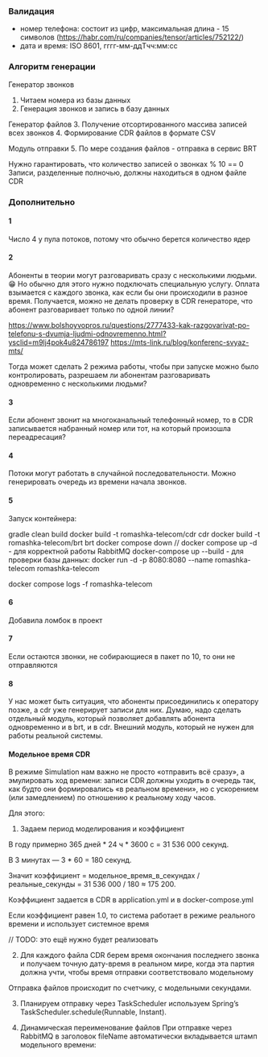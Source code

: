 ### Валидация

- номер телефона: состоит из цифр, максимальная длина - 15 символов (https://habr.com/ru/companies/tensor/articles/752122/)
- дата и время: ISO 8601, гггг-мм-ддTчч:мм:сс

### Алгоритм генерации

Генератор звонков
1. Читаем номера из базы данных
2. Генерация звонков и запись в базу данных

Генератор файлов
3. Получение отсортированного массива записей всех звонков
4. Формирование CDR файлов в формате CSV

Модуль отправки
5. По мере создания файлов - отправка в сервис BRT

Нужно гарантировать, что количество записей о звонках % 10 == 0
Записи, разделенные полночью, должны находиться в одном файле CDR

### Дополнительно

#### 1

Число 4 у пула потоков, потому что обычно берется количество ядер

#### 2

Абоненты в теории могут разговаривать сразу с несколькими людьми. 😁 Но обычно для этого нужно подключать специальную услугу. Оплата взымается с каждого звонка, как если бы они происходили в разное время.
Получается, можно не делать проверку в CDR генераторе, что абонент разговаривает только по одной линии?

https://www.bolshoyvopros.ru/questions/2777433-kak-razgovarivat-po-telefonu-s-dvumja-ljudmi-odnovremenno.html?ysclid=m9lj4pok4u824786197
https://mts-link.ru/blog/konferenc-svyaz-mts/

Тогда может сделать 2 режима работы, чтобы при запуске можно было контролировать, разрешаем ли абонентам разговаривать одновременно с несколькими людьми?

#### 3

Если абонент звонит на многоканальный телефонный номер, то в CDR записывается набранный номер или тот, на который произошла переадресация?

#### 4 

Потоки могут работать в случайной последовательности.
Можно генерировать очередь из времени начала звонков.

#### 5

Запуск контейнера:

gradle clean build
docker build -t romashka-telecom/cdr cdr
docker build -t romashka-telecom/brt brt
docker compose down
// docker compose up -d
    - для корректной работы RabbitMQ
docker-compose up --build
    - для проверки базы данных:
docker run -d -p 8080:8080 --name romashka-telecom romashka-telecom

docker compose logs -f romashka-telecom

#### 6

Добавила ломбок в проект

#### 7

Если остаются звонки, не собирающиеся в пакет по 10, то они не отправляются

#### 8

У нас может быть ситуация, что абоненты присоединились к оператору позже, а 
cdr уже генерирует записи для них.
Думаю, надо сделать отдельный модуль, который позволяет добавлять абонента
одновременно и в brt, и в cdr. Внешний модуль, который не нужен для работы
реальной системы.

#### Модельное время CDR

В режиме Simulation нам важно не просто «отправить всё сразу», а эмулировать ход времени: записи CDR должны уходить в очередь так, как будто они формировались «в реальном времени», но с ускорением (или замедлением) по отношению к реальному ходу часов.

Для этого:
1. Задаем период моделирования и коэффициент

В году примерно 365 дней * 24 ч * 3600 с = 31 536 000 секунд.

В 3 минутах — 3 * 60 = 180 секунд.

Значит коэффициент = модельное_время_в_секундах / реальные_секунды = 31 536 000 / 180 ≈ 175 200.

Коэффициент задается в CDR в application.yml
и в docker-compose.yml

Если коэффициент равен 1.0, то система работает
в режиме реального времени и использует системное время

// TODO: это ещё нужно будет реализовать

2. Для каждого файла CDR берем время 
окончания последнего звонка
и получаем точную дату-время в реальном мире,
когда эта партия должна учти, чтобы
время отправки соответствовало модельному

Отправка файлов происходит по счетчику,
с модельными секундами.

3. Планируем отправку через TaskScheduler
   используем Spring’s TaskScheduler.schedule(Runnable, Instant).

4. Динамическая переименование файлов
   При отправке через RabbitMQ в заголовок fileName автоматически вкладывается штамп модельного времени:

   
